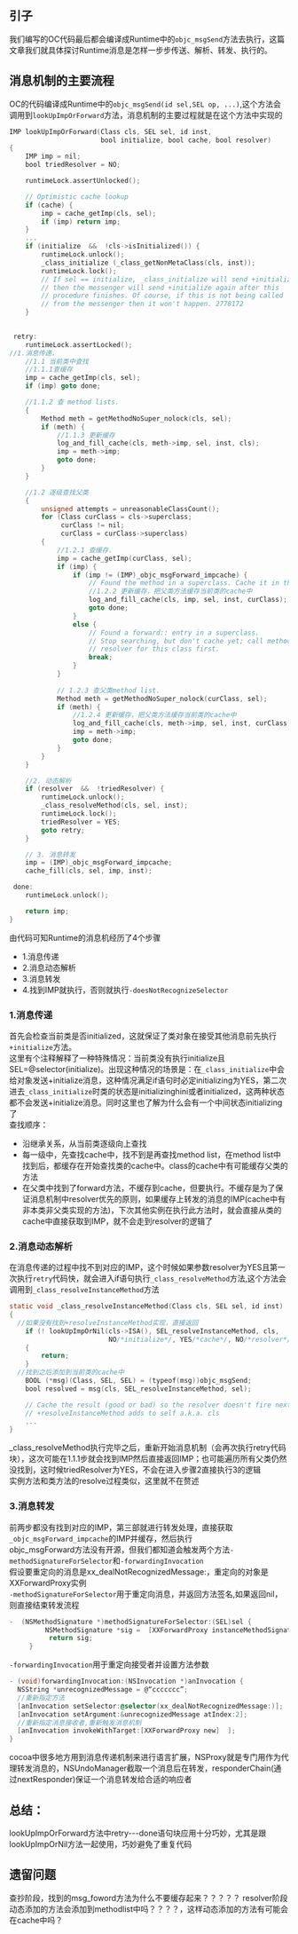 ## 引子
我们编写的OC代码最后都会编译成Runtime中的`objc_msgSend`方法去执行，这篇文章我们就具体探讨Runtime消息是怎样一步步传送、解析、转发、执行的。

## 消息机制的主要流程

OC的代码编译成Runtime中的`objc_msgSend(id sel,SEL op, ...)`,这个方法会调用到`lookUpImpOrForward`方法，消息机制的主要过程就是在这个方法中实现的
```objectivec
IMP lookUpImpOrForward(Class cls, SEL sel, id inst, 
                       bool initialize, bool cache, bool resolver)
{
    IMP imp = nil;
    bool triedResolver = NO;

    runtimeLock.assertUnlocked();

    // Optimistic cache lookup
    if (cache) {
        imp = cache_getImp(cls, sel);
        if (imp) return imp;
    }
    ...
    if (initialize  &&  !cls->isInitialized()) {
        runtimeLock.unlock();
        _class_initialize (_class_getNonMetaClass(cls, inst));
        runtimeLock.lock();
        // If sel == initialize, _class_initialize will send +initialize and 
        // then the messenger will send +initialize again after this 
        // procedure finishes. Of course, if this is not being called 
        // from the messenger then it won't happen. 2778172
    }

    
 retry:    
    runtimeLock.assertLocked();
//1.消息传递，
    //1.1 当前类中查找
    //1.1.1查缓存
    imp = cache_getImp(cls, sel);
    if (imp) goto done;

    //1.1.2 查 method lists. 
    {
        Method meth = getMethodNoSuper_nolock(cls, sel);
        if (meth) {
            //1.1.3 更新缓存
            log_and_fill_cache(cls, meth->imp, sel, inst, cls);
            imp = meth->imp;
            goto done;
        }
    }

    //1.2 逐级查找父类
    {
        unsigned attempts = unreasonableClassCount();
        for (Class curClass = cls->superclass;
             curClass != nil;
             curClass = curClass->superclass)
        {
            //1.2.1 查缓存.
            imp = cache_getImp(curClass, sel);
            if (imp) {
                if (imp != (IMP)_objc_msgForward_impcache) {
                    // Found the method in a superclass. Cache it in this class.
                    //1.2.2 更新缓存，把父类方法缓存当前类的cache中
                    log_and_fill_cache(cls, imp, sel, inst, curClass);
                    goto done;
                }
                else {
                    // Found a forward:: entry in a superclass.
                    // Stop searching, but don't cache yet; call method 
                    // resolver for this class first.
                    break;
                }
            }
            
            // 1.2.3 查父类method list.
            Method meth = getMethodNoSuper_nolock(curClass, sel);
            if (meth) {
                //1.2.4 更新缓存，把父类方法缓存当前类的cache中
                log_and_fill_cache(cls, meth->imp, sel, inst, curClass);
                imp = meth->imp;
                goto done;
            }
        }
    }

    //2. 动态解析
    if (resolver  &&  !triedResolver) {
        runtimeLock.unlock();
        _class_resolveMethod(cls, sel, inst);
        runtimeLock.lock();
        triedResolver = YES;
        goto retry;
    }

    // 3. 消息转发
    imp = (IMP)_objc_msgForward_impcache;
    cache_fill(cls, sel, imp, inst);

 done:
    runtimeLock.unlock();

    return imp;
}

```
由代码可知Runtime的消息机经历了4个步骤
* 1.消息传递
* 2.消息动态解析
* 3.消息转发
* 4.找到IMP就执行，否则就执行`-doesNotRecognizeSelector`

### 1.消息传递
首先会检查当前类是否initialized，这就保证了类对象在接受其他消息前先执行`+initialize`方法。<br/>
这里有个注释解释了一种特殊情况：当前类没有执行initialize且SEL=@selector(initialize)。出现这种情况的场景是：在`_class_initialize`中会给对象发送+initialize消息，这种情况满足if语句时必定initializing为YES，第二次进去`_class_initialize`时类的状态是initializinghini或者initialized，这两种状态都不会发送+initialize消息。同时这里也了解为什么会有一个中间状态initializing了<br/>
查找顺序：
* 沿继承关系，从当前类逐级向上查找
* 每一级中，先查找cache中，找不到是再查找method list，在method list中找到后，都缓存在开始查找类的cache中。class的cache中有可能缓存父类的方法
* 在父类中找到了forward方法，不缓存到cache，但要执行。不缓存是为了保证消息机制中resolver优先的原则，如果缓存上转发的消息的IMP(cache中有非本类非父类实现的方法)，下次其他实例在执行此方法时，就会直接从类的cache中直接获取到IMP，就不会走到resolver的逻辑了


### 2.消息动态解析
在消息传递的过程中找不到对应的IMP，这个时候如果参数resolver为YES且第一次执行`retry`代码快，就会进入if语句执行`_class_resolveMethod`方法,这个方法会调用到`_class_resolveInstanceMethod`方法
```objectivec
static void _class_resolveInstanceMethod(Class cls, SEL sel, id inst)
{
  //如果没有找到+resolveInstanceMethod实现，直接返回
    if (! lookUpImpOrNil(cls->ISA(), SEL_resolveInstanceMethod, cls, 
                         NO/*initialize*/, YES/*cache*/, NO/*resolver*/)) 
    {
        return;
    }
  //找到之后添加到当前类的cache中
    BOOL (*msg)(Class, SEL, SEL) = (typeof(msg))objc_msgSend;
    bool resolved = msg(cls, SEL_resolveInstanceMethod, sel);

    // Cache the result (good or bad) so the resolver doesn't fire next time.
    // +resolveInstanceMethod adds to self a.k.a. cls
    ...
}
```
_class_resolveMethod执行完毕之后，重新开始消息机制（会再次执行retry代码块），这次可能在1.1.1步就会找到IMP然后直接返回IMP；也可能遍历所有父类仍然没找到，这时候triedResolver为YES，不会在进入步骤2直接执行3的逻辑<br/>
实例方法和类方法的resolve过程类似，这里就不在赘述


### 3.消息转发
前两步都没有找到对应的IMP，第三部就进行转发处理，直接获取`_objc_msgForward_impcache`的IMP并缓存，然后执行<br/>
objc_msgForward方法没有开源，但我们都知道会触发两个方法`-methodSignatureForSelector`和`-forwardingInvocation`<br/>
假设要重定向的消息是xx_dealNotRecognizedMessage:，重定向的对象是XXForwardProxy实例<br/>
`-methodSignatureForSelector`用于重定向消息，并返回方法签名,如果返回nil，则直接结束转发流程
```objectivec
-  (NSMethodSignature *)methodSignatureForSelector:(SEL)sel {
         NSMethodSignature *sig =  [XXForwardProxy instanceMethodSignatureForSelector:@selector(xx_dealNotRecognizedMessage:)];
          return sig;
     }
```
`-forwardingInvocation`用于重定向接受者并设置方法参数
```objectivec
- (void)forwardingInvocation:(NSInvocation *)anInvocation {
  NSString *unrecognizedMessage = @“ccccccc”;
  //重新指定方法
  [anInvocation setSelector:@selector(xx_dealNotRecognizedMessage:)];
  [anInvocation setArgument:&unrecognizedMessage atIndex:2];
  //重新指定消息接收者,重新触发消息机制
  [anInvocation invokeWithTarget:[XXForwardProxy new]  ];
}
```
cocoa中很多地方用到消息传递机制来进行语言扩展，NSProxy就是专门用作为代理转发消息的，NSUndoManager截取一个消息后在转发，responderChain(通过nextResponder)保证一个消息转发给合适的响应者


## 总结：
lookUpImpOrForward方法中retry---done语句块应用十分巧妙，尤其是跟lookUpImpOrNil方法一起使用，巧妙避免了重复代码

## 遗留问题
查抄阶段，找到的msg_foword方法为什么不要缓存起来？？？？？
resolver阶段动态添加的方法会添加到methodlist中吗？？？？，这样动态添加的方法有可能会在cache中吗？

